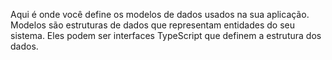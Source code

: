 Aqui é onde você define os modelos de dados usados na sua aplicação. Modelos são estruturas de dados que representam entidades do seu sistema. Eles podem ser interfaces TypeScript que definem a estrutura dos dados.
